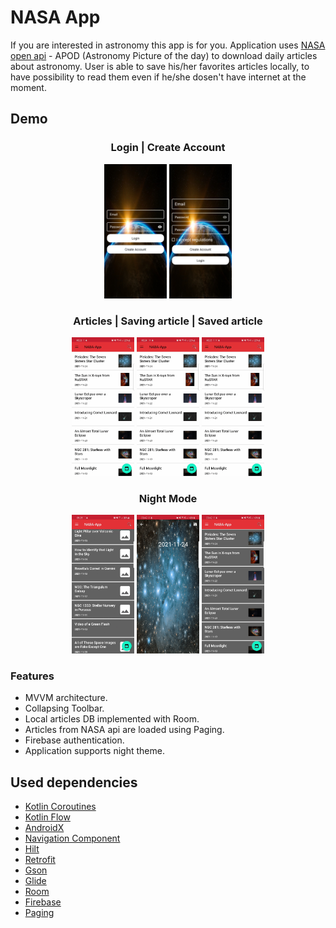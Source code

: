 # NASA App

If you are interested in astronomy this app is for you. Application
uses [NASA open api](https://api.nasa.gov/) - APOD (Astronomy Picture of the day) to download daily articles about astronomy. User is able
to save his/her favorites articles locally, to have possibility to read them
even if he/she dosen't have internet at the moment. 

## Demo

###

<h3 align="center">Login | Create Account</h3>
<p align="center">
  <img src="readme-assets/login.jpg" width="100" /> 
  <img src="readme-assets/create-account.jpg" width="100" />
</p>


<h3 align="center">Articles | Saving article | Saved article</h3>
<p align="center">
  <img src="readme-assets/articles.gif?raw=true" width="100" />
  <img src="readme-assets/saving_article.gif?raw=true" width="100" /> 
  <img src="readme-assets/saved_article.gif?raw=true" width="100" />
</p>


<h3 align="center">Night Mode</h3>
<p align="center">
  <img src="readme-assets/dark_articles.gif?raw=true" width="100" />
  <img src="readme-assets/dark_saving_article.gif?raw=true" width="100" /> 
  <img src="readme-assets/dark_saved_article.gif?raw=true" width="100" />
</p>


### Features

- MVVM architecture.
- Collapsing Toolbar.
- Local articles DB implemented with Room.
- Articles from NASA api are loaded using Paging.
- Firebase authentication.
- Application supports night theme.

## Used dependencies

- [Kotlin Coroutines](https://developer.android.com/kotlin/coroutines)
- [Kotlin Flow](https://developer.android.com/kotlin/flow)
- [AndroidX](https://developer.android.com/jetpack/androidx)
- [Navigation Component](https://developer.android.com/training/dependency-injection/hilt-android)
- [Hilt](https://developer.android.com/training/dependency-injection/hilt-android)
- [Retrofit](https://square.github.io/retrofit/)
- [Gson](https://github.com/google/gson)
- [Glide](https://github.com/bumptech/glide)
- [Room](https://developer.android.com/jetpack/androidx/releases/room)
- [Firebase](https://firebase.google.com/docs/android/setup)
- [Paging](https://developer.android.com/topic/libraries/architecture/paging)
